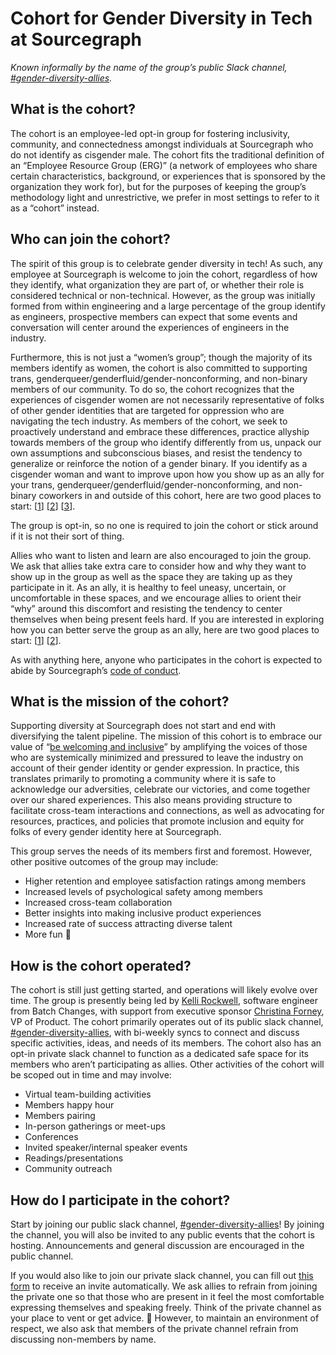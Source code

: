 # Cohort for Gender Diversity in Tech at Sourcegraph

_Known informally by the name of the group’s public Slack channel, [#gender-diversity-allies](https://sourcegraph.slack.com/archives/C02V14KPZQU)._

## What is the cohort?

The cohort is an employee-led opt-in group for fostering inclusivity, community, and connectedness amongst individuals at Sourcegraph who do not identify as cisgender male. The cohort fits the traditional definition of an “Employee Resource Group (ERG)” (a network of employees who share certain characteristics, background, or experiences that is sponsored by the organization they work for), but for the purposes of keeping the group’s methodology light and unrestrictive, we prefer in most settings to refer to it as a “cohort” instead.

## Who can join the cohort?

The spirit of this group is to celebrate gender diversity in tech! As such, any employee at Sourcegraph is welcome to join the cohort, regardless of how they identify, what organization they are part of, or whether their role is considered technical or non-technical. However, as the group was initially formed from within engineering and a large percentage of the group identify as engineers, prospective members can expect that some events and conversation will center around the experiences of engineers in the industry.

Furthermore, this is not just a “women’s group”; though the majority of its members identify as women, the cohort is also committed to supporting trans, genderqueer/genderfluid/gender-nonconforming, and non-binary members of our community. To do so, the cohort recognizes that the experiences of cisgender women are not necessarily representative of folks of other gender identities that are targeted for oppression who are navigating the tech industry. As members of the cohort, we seek to proactively understand and embrace these differences, practice allyship towards members of the group who identify differently from us, unpack our own assumptions and subconscious biases, and resist the tendency to generalize or reinforce the notion of a gender binary. If you identify as a cisgender woman and want to improve upon how you show up as an ally for your trans, genderqueer/genderfluid/gender-nonconforming, and non-binary coworkers in and outside of this cohort, here are two good places to start: [[1](https://straightforequality.org/transmaterials)] [[2](https://www.stonewall.org.uk/about-us/news/10-ways-step-ally-non-binary-people)] [[3](https://medium.com/@just.elise/how-to-build-a-trans-friendly-workplace-culture-allies-a2a6955b5597)].

The group is opt-in, so no one is required to join the cohort or stick around if it is not their sort of thing.

Allies who want to listen and learn are also encouraged to join the group. We ask that allies take extra care to consider how and why they want to show up in the group as well as the space they are taking up as they participate in it. As an ally, it is healthy to feel uneasy, uncertain, or uncomfortable in these spaces, and we encourage allies to orient their “why” around this discomfort and resisting the tendency to center themselves when being present feels hard. If you are interested in exploring how you can better serve the group as an ally, here are two good places to start: [[1](https://careerfoundry.com/en/blog/career-change/ally-women-in-tech/)] [[2](https://greatergood.berkeley.edu/article/item/nine_tips_for_being_a_male_ally_at_work)].

As with anything here, anyone who participates in the cohort is expected to abide by Sourcegraph’s [code of conduct](../communication/code_of_conduct.md).

## What is the mission of the cohort?

Supporting diversity at Sourcegraph does not start and end with diversifying the talent pipeline. The mission of this cohort is to embrace our value of “[be welcoming and inclusive](../values/index.md#be-welcoming-and-inclusive)” by amplifying the voices of those who are systemically minimized and pressured to leave the industry on account of their gender identity or gender expression. In practice, this translates primarily to promoting a community where it is safe to acknowledge our adversities, celebrate our victories, and come together over our shared experiences. This also means providing structure to facilitate cross-team interactions and connections, as well as advocating for resources, practices, and policies that promote inclusion and equity for folks of every gender identity here at Sourcegraph.

This group serves the needs of its members first and foremost. However, other positive outcomes of the group may include:

- Higher retention and employee satisfaction ratings among members
- Increased levels of psychological safety among members
- Increased cross-team collaboration
- Better insights into making inclusive product experiences
- Increased rate of success attracting diverse talent
- More fun 👀

## How is the cohort operated?

The cohort is still just getting started, and operations will likely evolve over time. The group is presently being led by [Kelli Rockwell](../../team/index.md#kelli-rockwell), software engineer from Batch Changes, with support from executive sponsor [Christina Forney](../../team/index.md#christina-forney), VP of Product. The cohort primarily operates out of its public slack channel, [#gender-diversity-allies](https://sourcegraph.slack.com/archives/C02V14KPZQU), with bi-weekly syncs to connect and discuss specific activities, ideas, and needs of its members. The cohort also has an opt-in private slack channel to function as a dedicated safe space for its members who aren’t participating as allies. Other activities of the cohort will be scoped out in time and may involve:

- Virtual team-building activities
- Members happy hour
- Members pairing
- In-person gatherings or meet-ups
- Conferences
- Invited speaker/internal speaker events
- Readings/presentations
- Community outreach

## How do I participate in the cohort?

Start by joining our public slack channel, [#gender-diversity-allies](https://sourcegraph.slack.com/archives/C02V14KPZQU)! By joining the channel, you will also be invited to any public events that the cohort is hosting. Announcements and general discussion are encouraged in the public channel.

If you would also like to join our private slack channel, you can fill out [this form](https://forms.gle/71YXaxz8WX1Mmbkw5) to receive an invite automatically. We ask allies to refrain from joining the private one so that those who are present in it feel the most comfortable expressing themselves and speaking freely. Think of the private channel as your place to vent or get advice. 🙂 However, to maintain an environment of respect, we also ask that members of the private channel refrain from discussing non-members by name.
